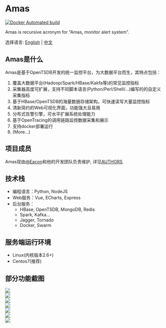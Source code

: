 # Amas

[![Docker Automated build](https://img.shields.io/docker/automated/jrottenberg/ffmpeg.svg)]()

Amas is recursive acronym for “Amas, monitor alert system”.

选择语言: [English](README.md) | [中文](README_ch.md)

## Amas是什么
Amas是基于OpenTSDB开发的统一监控平台，为大数据平台而生，其特点包括：  
1. 覆盖大数据平台(Hadoop/Spark/HBase/Kakfa等)的常见监控指标
2. 采集器高度可扩展，支持不同脚本语言(Python/Perl/Shell/...)编写的的自定义采集指标
3. 基于HBase/OpenTSDB的海量数据存储架构，可快速读写大量监控指标
4. 清新简约的Web可视化界面，功能强大且易用
5. 分布式告警引擎，可水平扩展系统处理能力
6. 基于OpenTracing的调用链路监控数据采集和展示
7. 支持docker部署运行
7. (More...)

## 项目成员
Amas现由[@Eacon](https://github.com/EaconTang)和他的开发团队负责维护, 详见[AUTHORS](.AUTHORS).

## 技术栈
* 编程语言：Python, NodeJS
* Web服务：Vue, ECharts, Express
* 后台服务：
    - HBase, OpenTSDB, MongoDB, Redis
    - Spark, Kafka...
    - Jagger, Tornado
    - Docker, Swarm


## 服务端运行环境
* Linux(内核版本2.6+)
* Centos7(推荐)

<!--
## Docker快捷部署

1）如果你了解并安装了Docker，可以用以下命令一键运行，快速体验其界面功能：
```

```
2）如果你熟悉容器编排Docker-Compose，推荐使用以下方式运行：
```

``` -->
<!--

## 生产环境部署指南
 -->

## 部分功能截图
![](./docs/img/Dashboard1.png)  
![](./docs/img/Dashboard2.png)  
![](./docs/img/chartview.png)  
![](./docs/img/alert1.png)  
![](./docs/img/alert2.png)  
![](./docs/img/callchain1.png)  
![](./docs/img/callchain2.png)  


<!-- ## 技术架构 -->
